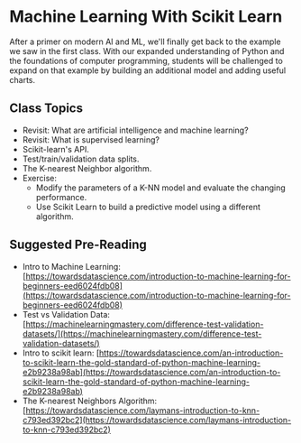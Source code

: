 # Machine Learning With Scikit Learn

After a primer on modern AI and ML, we'll finally get back to the example we saw in the first class. With our expanded understanding of Python and the foundations of computer programming, students will be challenged to expand on that example by building an additional model and adding useful charts.

## Class Topics

* Revisit: What are artificial intelligence and machine learning?
* Revisit: What is supervised learning?
* Scikit-learn's API.
* Test/train/validation data splits.
* The K-nearest Neighbor algorithm.
* Exercise:
    * Modify the parameters of a K-NN model and evaluate the changing performance.
    * Use Scikit Learn to build a predictive model using a different algorithm.

## Suggested Pre-Reading

* Intro to Machine Learning: [https://towardsdatascience.com/introduction-to-machine-learning-for-beginners-eed6024fdb08](https://towardsdatascience.com/introduction-to-machine-learning-for-beginners-eed6024fdb08)
* Test vs Validation Data: [https://machinelearningmastery.com/difference-test-validation-datasets/](https://machinelearningmastery.com/difference-test-validation-datasets/)
* Intro to scikit learn: [https://towardsdatascience.com/an-introduction-to-scikit-learn-the-gold-standard-of-python-machine-learning-e2b9238a98ab](https://towardsdatascience.com/an-introduction-to-scikit-learn-the-gold-standard-of-python-machine-learning-e2b9238a98ab)
* The K-nearest Neighbors Algorithm: [https://towardsdatascience.com/laymans-introduction-to-knn-c793ed392bc2](https://towardsdatascience.com/laymans-introduction-to-knn-c793ed392bc2)